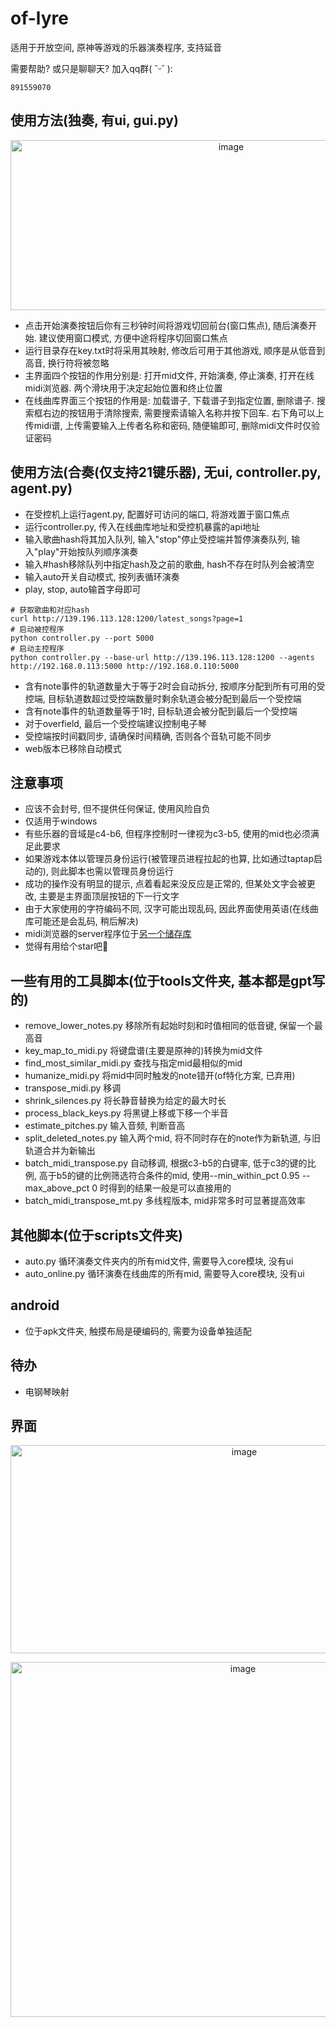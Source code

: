 # of-lyre
适用于开放空间, 原神等游戏的乐器演奏程序, 支持延音

需要帮助? 或只是聊聊天? 加入qq群( ˘ᵕ˘ ):
```
891559070
```

## 使用方法(独奏, 有ui, gui.py)

<p align="center">
<img width="690" height="272" alt="image" src="https://github.com/user-attachments/assets/aaa9a485-5849-44e3-b650-c2c5e144cd99" />
</p>

- 点击开始演奏按钮后你有三秒钟时间将游戏切回前台(窗口焦点), 随后演奏开始. 建议使用窗口模式, 方便中途将程序切回窗口焦点
- 运行目录存在key.txt时将采用其映射, 修改后可用于其他游戏, 顺序是从低音到高音, 换行符将被忽略
- 主界面四个按钮的作用分别是: 打开mid文件, 开始演奏, 停止演奏, 打开在线midi浏览器. 两个滑块用于决定起始位置和终止位置
- 在线曲库界面三个按钮的作用是: 加载谱子, 下载谱子到指定位置, 删除谱子. 搜索框右边的按钮用于清除搜索, 需要搜索请输入名称并按下回车. 右下角可以上传midi谱, 上传需要输入上传者名称和密码, 随便输即可, 删除midi文件时仅验证密码


## 使用方法(合奏(仅支持21键乐器), 无ui, controller.py, agent.py)
- 在受控机上运行agent.py, 配置好可访问的端口, 将游戏置于窗口焦点
- 运行controller.py, 传入在线曲库地址和受控机暴露的api地址
- 输入歌曲hash将其加入队列, 输入"stop"停止受控端并暂停演奏队列, 输入"play"开始按队列顺序演奏
- 输入#hash移除队列中指定hash及之前的歌曲, hash不存在时队列会被清空
- 输入auto开关自动模式, 按列表循环演奏
- play, stop, auto输首字母即可
```
# 获取歌曲和对应hash
curl http://139.196.113.128:1200/latest_songs?page=1
# 启动被控程序
python controller.py --port 5000
# 启动主控程序
python controller.py --base-url http://139.196.113.128:1200 --agents http://192.168.0.113:5000 http://192.168.0.110:5000
```
- 含有note事件的轨道数量大于等于2时会自动拆分, 按顺序分配到所有可用的受控端, 目标轨道数超过受控端数量时剩余轨道会被分配到最后一个受控端
- 含有note事件的轨道数量等于1时, 目标轨道会被分配到最后一个受控端
- 对于overfield, 最后一个受控端建议控制电子琴
- 受控端按时间戳同步, 请确保时间精确, 否则各个音轨可能不同步
- web版本已移除自动模式

## 注意事项
- 应该不会封号, 但不提供任何保证, 使用风险自负
- 仅适用于windows
- 有些乐器的音域是c4-b6, 但程序控制时一律视为c3-b5, 使用的mid也必须满足此要求
- 如果游戏本体以管理员身份运行(被管理员进程拉起的也算, 比如通过taptap启动的), 则此脚本也需以管理员身份运行
- 成功的操作没有明显的提示, 点着看起来没反应是正常的, 但某处文字会被更改, 主要是主界面顶层按钮的下一行文字
- 由于大家使用的字符编码不同, 汉字可能出现乱码, 因此界面使用英语(在线曲库可能还是会乱码, 稍后解决)
- midi浏览器的server程序位于[另一个储存库](https://github.com/byzp/Genshin-Lyre-midi-player-server/tree/main/server)
- 觉得有用给个star吧🤗

## 一些有用的工具脚本(位于tools文件夹, 基本都是gpt写的)
- remove_lower_notes.py 移除所有起始时刻和时值相同的低音键, 保留一个最高音
- key_map_to_midi.py 将键盘谱(主要是原神的)转换为mid文件
- find_most_similar_midi.py 查找与指定mid最相似的mid
- humanize_midi.py 将mid中同时触发的note错开(of特化方案, 已弃用)
- transpose_midi.py 移调
- shrink_silences.py 将长静音替换为给定的最大时长
- process_black_keys.py 将黑键上移或下移一个半音
- estimate_pitches.py 输入音频, 判断音高
- split_deleted_notes.py 输入两个mid, 将不同时存在的note作为新轨道, 与旧轨道合并为新输出
- batch_midi_transpose.py 自动移调, 根据c3-b5的白键率, 低于c3的键的比例, 高于b5的键的比例筛选符合条件的mid, 使用--min_within_pct 0.95 --max_above_pct 0 时得到的结果一般是可以直接用的
- batch_midi_transpose_mt.py 多线程版本, mid非常多时可显著提高效率

## 其他脚本(位于scripts文件夹)
- auto.py 循环演奏文件夹内的所有mid文件, 需要导入core模块, 没有ui
- auto_online.py 循环演奏在线曲库的所有mid, 需要导入core模块, 没有ui

## android
- 位于apk文件夹, 触摸布局是硬编码的, 需要为设备单独适配

## 待办
- 电钢琴映射

## 界面
<p align="center">
<img width="732" height="333" alt="image" src="http://139.196.113.128:1160/img/gui.png" />
</p>
<p align="center">
<img width="728" height="568" alt="image" src="http://139.196.113.128:1160/img/online.png" />
</p>
